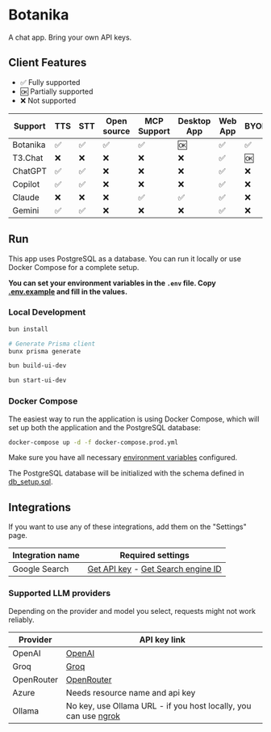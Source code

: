 # Botanika

A chat app. Bring your own API keys.

## Client Features

- ✅ Fully supported
- 🆗 Partially supported
- ❌ Not supported

| Support  | TTS | STT | Open source | MCP Support | Desktop App | Web App | BYOK | File support | Image generation |
|----------|-----|-----|-------------|-------------|-------------|---------|------|--------------|------------------|
| Botanika | ✅   | ✅   | ✅           | ✅           | 🆗          | ✅       | ✅    | ✅            | ❌                |
| T3.Chat  | ❌   | ❌   | ❌           | ❌           | ❌           | ✅       | 🆗   | ✅            | ✅                |
| ChatGPT  | ✅   | ✅   | ❌           | ❌           | ❌           | ✅       | ❌    | ✅            | ✅                |
| Copilot  | ✅   | ✅   | ❌           | ❌           | ❌           | ✅       | ❌    | ✅            | ✅                |
| Claude   | ❌   | ❌   | ❌           | ✅           | ✅           | ✅       | ❌    | ✅            | ❌                |
| Gemini   | ✅   | ✅   | ❌           | ❌           | ❌           | ✅       | ❌    | ✅            | ✅                |

## Run

This app uses PostgreSQL as a database. You can run it locally or use Docker Compose for a complete setup.

**You can set your environment variables in the `.env` file. Copy [.env.example](.env.example) and fill in the values.**

### Local Development

```bash
bun install

# Generate Prisma client
bunx prisma generate

bun build-ui-dev

bun start-ui-dev
```

### Docker Compose

The easiest way to run the application is using Docker Compose, which will set up both the application and the PostgreSQL database:

```bash
docker-compose up -d -f docker-compose.prod.yml
```

Make sure you have all necessary [environment variables](.env.example) configured.

The PostgreSQL database will be initialized with the schema defined in [db_setup.sql](src/api/database/db_setup.sql).

## Integrations

If you want to use any of these integrations, add them on the "Settings" page.

| Integration name | Required settings                                                                                                                                     |
|------------------|-------------------------------------------------------------------------------------------------------------------------------------------------------|
| Google Search    | [Get API key](https://console.cloud.google.com/apis/dashboard) - [Get Search engine ID](https://programmablesearchengine.google.com/controlpanel/all) |

### Supported LLM providers

Depending on the provider and model you select, requests might not work reliably.

| Provider   | API key link                                                                          |
|------------|---------------------------------------------------------------------------------------|
| OpenAI     | [OpenAI](https://platform.openai.com/account/api-keys)                                |
| Groq       | [Groq](https://console.groq.com/keys)                                                 |
| OpenRouter | [OpenRouter](https://openrouter.ai/settings/keys)                                     |
| Azure      | Needs resource name and api key                                                       |
| Ollama     | No key, use Ollama URL - if you host locally, you can use [ngrok](https://ngrok.com/) |
